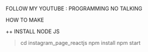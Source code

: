 FOLLOW MY YOUTUBE : PROGRAMMING NO TALKING

HOW TO MAKE

++ INSTALL NODE JS
   > cd instagram_page_reactjs
   > npm install
   > npm start
